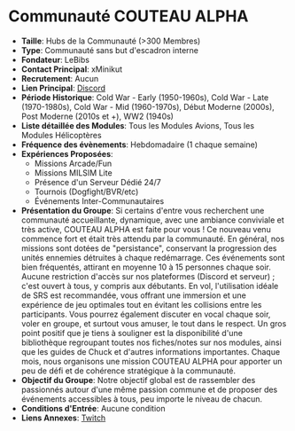 # Communauté COUTEAU ALPHA

- **Taille**: Hubs de la Communauté (>300 Membres)
- **Type**: Communauté sans but d'escadron interne
- **Fondateur**: LeBibs
- **Contact Principal**: xMinikut
- **Recrutement**: Aucun
- **Lien Principal**: [Discord](https://discord.gg/2TBsfVNbFj)
- **Période Historique**: Cold War - Early (1950-1960s), Cold War - Late (1970-1980s), Cold War - Mid (1960-1970s), Début Moderne (2000s), Post Moderne (2010s et +), WW2 (1940s)
- **Liste détaillée des Modules**: Tous les Modules Avions, Tous les Modules Hélicoptères
- **Fréquence des évènements**: Hebdomadaire (1 chaque semaine)
- **Expériences Proposées**:
  - Missions Arcade/Fun
  - Missions MILSIM Lite
  - Présence d'un Serveur Dédié 24/7
  - Tournois (Dogfight/BVR/etc)
  - Événements Inter-Communautaires
- **Présentation du Groupe**: Si certains d'entre vous recherchent une communauté accueillante, dynamique, avec une ambiance conviviale et très active, COUTEAU ALPHA est faite pour vous ! Ce nouveau venu commence fort et était très attendu par la communauté. En général, nos missions sont dotées de "persistance", conservant la progression des unités ennemies détruites à chaque redémarrage. Ces événements sont bien fréquentés, attirant en moyenne 10 à 15 personnes chaque soir.
Aucune restriction d'accès sur nos plateformes (Discord et serveur) ; c'est ouvert à tous, y compris aux débutants. En vol, l'utilisation idéale de SRS est recommandée, vous offrant une immersion et une expérience de jeu optimales tout en évitant les collisions entre les participants. Vous pourrez également discuter en vocal chaque soir, voler en groupe, et surtout vous amuser, le tout dans le respect. Un gros point positif que je tiens à souligner est la disponibilité d'une bibliothèque regroupant toutes nos fiches/notes sur nos modules, ainsi que les guides de Chuck et d'autres informations importantes.
Chaque mois, nous organisons une mission COUTEAU ALPHA pour apporter un peu de défi et de cohérence stratégique à la communauté.
- **Objectif du Groupe**: Notre objectif global est de rassembler des passionnés autour d'une même passion commune et de proposer des événements accessibles à tous, peu importe le niveau de chacun.
- **Conditions d'Entrée**: Aucune condition
- **Liens Annexes**: [Twitch](https://www.twitch.tv/le_bibs_)